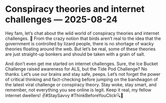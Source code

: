 # Conspiracy theories and internet challenges — 2025-08-24

Hey fam, let’s chat about the wild world of conspiracy theories and internet challenges. 🤯 From the crazy notion that birds aren’t real to the idea that the government is controlled by lizard people, there is no shortage of wacky theories floating around the web. But let’s be real, some of these theories are just straight-up bonkers and should be taken with a grain of salt.

And don’t even get me started on internet challenges. Sure, the Ice Bucket Challenge raised awareness for ALS, but the Tide Pod Challenge? No thanks. Let’s use our brains and stay safe, peeps. Let’s not forget the power of critical thinking and fact-checking before jumping on the bandwagon of the latest viral challenge or conspiracy theory. Stay woke, stay smart, and remember, not everything you see online is legit. Keep it real, my fellow internet dwellers! ✌️#StaySavvy #ThinkBeforeYouClick🔍👀